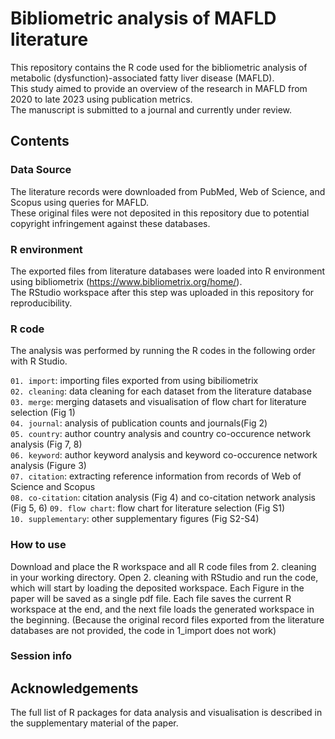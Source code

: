 # Bibliometric analysis of MAFLD literature
This repository contains the R code used for the bibliometric analysis of metabolic (dysfunction)-associated fatty liver disease (MAFLD).  
This study aimed to provide an overview of the research in MAFLD from 2020 to late 2023 using publication metrics.  
The manuscript is submitted to a journal and currently under review.

## Contents
### Data Source
The literature records were downloaded from PubMed, Web of Science, and Scopus using queries for MAFLD.  
These original files were not deposited in this repository due to potential copyright infringement against these databases.

### R environment
The exported files from literature databases were loaded into R environment using bibliometrix (https://www.bibliometrix.org/home/).  
The RStudio workspace after this step was uploaded in this repository for reproducibility.

### R code
The analysis was performed by running the R codes in the following order with R Studio.

`01. import`: importing files exported from using bibiliometrix   
`02. cleaning`: data cleaning for each dataset from the literature database  
`03. merge`: merging datasets and visualisation of flow chart for literature selection (Fig 1)  
`04. journal`: analysis of publication counts and journals(Fig 2)  
`05. country`: author country analysis and country co-occurence network analysis (Fig 7, 8)  
`06. keyword`: author keyword analysis and keyword co-occurence network analysis (Figure 3)  
`07. citation`: extracting reference information from records of Web of Science and Scopus  
`08. co-citation`: citation analysis (Fig 4) and co-citation network analysis (Fig 5, 6) 
`09. flow chart`: flow chart for literature selection (Fig S1)  
`10. supplementary`: other supplementary figures (Fig S2-S4)

### How to use
Download and place the R workspace and all R code files from 2. cleaning in your working directory.
Open 2. cleaning with RStudio and run the code, which will start by loading the deposited workspace.
Each Figure in the paper will be saved as a single pdf file.
Each file saves the current R workspace at the end, and the next file loads the generated workspace in the beginning. 
(Because the original record files exported from the literature databases are not provided, the code in 1_import does not work)

### Session info

## Acknowledgements
The full list of R packages for data analysis and visualisation is described in the supplementary material of the paper.
